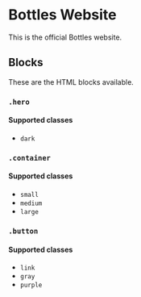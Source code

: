 # Bottles Website
This is the official Bottles website.

## Blocks
These are the HTML blocks available.

### `.hero`
#### Supported classes
- `dark`

### `.container`
#### Supported classes
- `small`
- `medium`
- `large`

### `.button`
#### Supported classes
- `link`
- `gray`
- `purple`